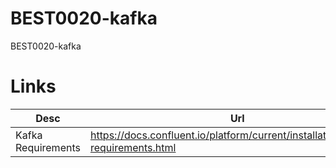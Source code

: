 # BEST0020-kafka
BEST0020-kafka



# Links

| Desc               | Url                                                                              |
| ------------------ | -------------------------------------------------------------------------------- |
| Kafka Requirements | https://docs.confluent.io/platform/current/installation/system-requirements.html |
 